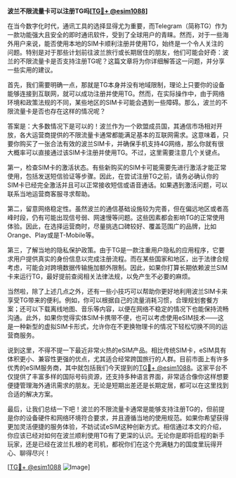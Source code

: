 **波兰不限流量卡可以注册TG吗[[TG💪+ @esim1088](https://t.me/s/esim1088)]**

在当今数字化时代，通讯工具的选择显得尤为重要，而Telegram（简称TG）作为一款功能强大且安全的即时通讯软件，受到了全球用户的青睐。然而，对于一些海外用户来说，能否使用本地的SIM卡顺利注册并使用TG，始终是一个令人关注的问题。特别是对于那些计划前往波兰旅行或长期居住的朋友，他们可能会好奇：波兰的不限流量卡是否支持注册TG呢？这篇文章将为你详细解答这一问题，并分享一些实用的建议。

首先，我们需要明确一点，那就是TG本身并没有地域限制，理论上只要你的设备能够连接到互联网，就可以成功注册并使用TG。然而，在实际操作中，由于网络环境和政策法规的不同，某些地区的SIM卡可能会遇到一些障碍。那么，波兰的不限流量卡是否也存在这样的情况呢？

答案是：大多数情况下是可以的！波兰作为一个欧盟成员国，其通信市场相对开放，各大运营商提供的不限流量卡通常都能满足基本的互联网需求。这意味着，只要你购买了一张合法有效的波兰SIM卡，并确保手机支持4G网络，那么你就有很大概率可以直接通过该SIM卡注册并使用TG。不过，这里需要注意几个关键点。

第一，检查SIM卡的激活状态。有些新购买的SIM卡可能需要先进行激活才能正常使用，包括发送短信验证等步骤。因此，在尝试注册TG之前，请务必确认你的SIM卡已经完全激活并且可以正常接收短信或语音通话。如果遇到激活问题，可以联系当地运营商客服寻求帮助。

第二，留意网络稳定性。虽然波兰的通信基础设施较为完善，但在偏远地区或者高峰时段，仍有可能出现信号弱、网速慢等问题。这些因素都会影响TG的正常使用体验。因此，在选择运营商时，尽量挑选口碑较好、覆盖范围广的品牌，比如Orange、Play或是T-Mobile等。

第三，了解当地的隐私保护政策。由于TG是一款注重用户隐私的应用程序，它要求用户提供真实的身份信息以完成注册流程。而在某些国家和地区，出于法律合规考虑，可能会对跨境数据传输施加额外限制。因此，如果你打算长期依赖波兰SIM卡来运行TG，最好提前查阅相关法律法规，以免产生不必要的麻烦。

当然啦，除了上述几点之外，还有一些小技巧可以帮助你更好地利用波兰SIM卡来享受TG带来的便利。例如，你可以根据自己的流量消耗习惯，合理规划套餐方案；还可以下载离线地图、音乐等内容，以便在网络不稳定的情况下也能保持流畅沟通。此外，如果你觉得实体SIM卡携带不便，也可以考虑使用eSIM技术——这是一种新型的虚拟SIM卡形式，允许你在不更换物理卡的情况下轻松切换不同的运营商服务。

说到这里，不得不提一下最近非常火热的eSIM产品。相比传统SIM卡，eSIM具有体积更小、兼容性更强的优点，尤其适合经常跨国旅行的人群。目前市面上有许多优秀的eSIM服务商，其中就包括我们今天提到的[TG💪+ @esim1088](https://t.me/s/esim1088)。这家平台不仅提供了丰富多样的国际号码资源，还支持多种语言界面，非常适合像你这样想要便捷管理海外通讯需求的朋友。无论是短期出差还是长期定居，都可以在这里找到合适的解决方案。

最后，让我们总结一下吧！波兰的不限流量卡通常是能够支持注册TG的，但前提是你的设备硬件和网络环境符合要求，并且遵循当地的使用规范。如果你希望获得更加灵活便捷的服务体验，不妨试试eSIM这种创新方式。相信通过本文的介绍，你应该已经对如何在波兰顺利使用TG有了更深的认识。无论你是即将启程的新手玩家，还是已经在波兰扎根的老司机，都祝你们在这个充满魅力的国度里玩得开心、聊得尽兴！

[[TG💪+ @esim1088](https://t.me/s/esim1088) ![Image](https://i.postimg.cc/4NQfJmqS/Snipaste-2025-05-13-00-14-12.png)]
